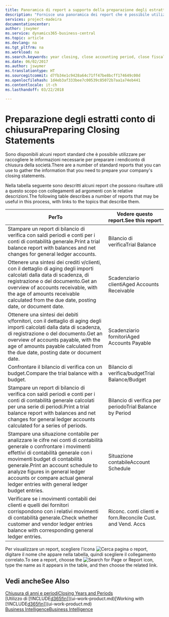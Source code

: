 ```yaml
---
title: Panoramica di report a supporto della preparazione degli estratti conto di chiusura | Documenti Microsoft
description: "Fornisce una panoramica dei report che è possibile utilizzare per raccogliere le informazioni e preparare gli estratti conto di chiusura della società alla chiusura dell'anno fiscale."
services: project-madeira
documentationcenter: 
author: jswymer
ms.service: dynamics365-business-central
ms.topic: article
ms.devlang: na
ms.tgt_pltfrm: na
ms.workload: na
ms.search.keywords: year closing, close accounting period, close fiscal year, aging, creditor payments, vendor payments, assets, liabilities, equity, analysis, reporting, financial report, business intelligence, BI, Power Bi, KPI
ms.date: 06/02/2017
ms.author: jswymer
ms.translationtype: HT
ms.sourcegitcommit: d7fb34e1c9428a64c71ff47be8bcff174649c00d
ms.openlocfilehash: 1d4eb3af333bee7c00539c85072b7aa1a74eb441
ms.contentlocale: it-ch
ms.lasthandoff: 03/22/2018

---
```

# <a name="preparing-closing-statements"></a><span data-ttu-id="bb4f7-103">Preparazione degli estratti conto di chiusura</span><span class="sxs-lookup"><span data-stu-id="bb4f7-103">Preparing Closing Statements</span></span>
<span data-ttu-id="bb4f7-104">Sono disponibili alcuni report standard che è possibile utilizzare per raccogliere le informazioni necessarie per preparare i rendiconto di chiusura della società.</span><span class="sxs-lookup"><span data-stu-id="bb4f7-104">There are a number of standard reports that you can use to gather the information that you need to prepare your company's closing statements.</span></span>

<span data-ttu-id="bb4f7-105">Nella tabella seguente sono descritti alcuni report che possono risultare utili a questo scopo con collegamenti ad argomenti con le relative descrizioni.</span><span class="sxs-lookup"><span data-stu-id="bb4f7-105">The following table describes a number of reports that may be useful in this process, with links to the topics that describe them.</span></span>

| <span data-ttu-id="bb4f7-106">Per</span><span class="sxs-lookup"><span data-stu-id="bb4f7-106">To</span></span> | <span data-ttu-id="bb4f7-107">Vedere questo report.</span><span class="sxs-lookup"><span data-stu-id="bb4f7-107">See this report</span></span> |
| --- | --- |
| <span data-ttu-id="bb4f7-108">Stampare un report di bilancio di verifica con saldi periodi e conti per i conti di contabilità generale.</span><span class="sxs-lookup"><span data-stu-id="bb4f7-108">Print a trial balance report with balances and net changes for general ledger accounts.</span></span> |<span data-ttu-id="bb4f7-109">Bilancio di verifica</span><span class="sxs-lookup"><span data-stu-id="bb4f7-109">Trial Balance</span></span> |
| <span data-ttu-id="bb4f7-110">Ottenere una sintesi dei crediti v/clienti, con il dettaglio di aging degli importi calcolati dalla data di scadenza, di registrazione o del documento.</span><span class="sxs-lookup"><span data-stu-id="bb4f7-110">Get an overview of accounts receivable, with the age of amounts receivable calculated from the due date, posting date, or document date.</span></span> |<span data-ttu-id="bb4f7-111">Scadenziario clienti</span><span class="sxs-lookup"><span data-stu-id="bb4f7-111">Aged Accounts Receivable</span></span> |
| <span data-ttu-id="bb4f7-112">Ottenere una sintesi dei debiti v/fornitori, con il dettaglio di aging degli importi calcolati dalla data di scadenza, di registrazione o del documento.</span><span class="sxs-lookup"><span data-stu-id="bb4f7-112">Get an overview of accounts payable, with the age of amounts payable calculated from the due date, posting date or document date.</span></span> |<span data-ttu-id="bb4f7-113">Scadenziario fornitori</span><span class="sxs-lookup"><span data-stu-id="bb4f7-113">Aged Accounts Payable</span></span> |
| <span data-ttu-id="bb4f7-114">Confrontare il bilancio di verifica con un budget.</span><span class="sxs-lookup"><span data-stu-id="bb4f7-114">Compare the trial balance with a budget.</span></span> |<span data-ttu-id="bb4f7-115">Bilancio di verifica/budget</span><span class="sxs-lookup"><span data-stu-id="bb4f7-115">Trial Balance/Budget</span></span> |
| <span data-ttu-id="bb4f7-116">Stampare un report di bilancio di verifica con saldi periodi e conti per i conti di contabilità generale calcolati per una serie di periodi.</span><span class="sxs-lookup"><span data-stu-id="bb4f7-116">Print a trial balance report with balances and net changes for general ledger accounts calculated for a series of periods.</span></span> |<span data-ttu-id="bb4f7-117">Bilancio di verifica per periodo</span><span class="sxs-lookup"><span data-stu-id="bb4f7-117">Trial Balance by Period</span></span> |
| <span data-ttu-id="bb4f7-118">Stampare una situazione contabile per analizzare le cifre nei conti di contabilità generale o confrontare i movimenti effettivi di contabilità generale con i movimenti budget di contabilità generale.</span><span class="sxs-lookup"><span data-stu-id="bb4f7-118">Print an account schedule to analyze figures in general ledger accounts or compare actual general ledger entries with general ledger budget entries.</span></span> |<span data-ttu-id="bb4f7-119">Situazione contabile</span><span class="sxs-lookup"><span data-stu-id="bb4f7-119">Account Schedule</span></span> |
| <span data-ttu-id="bb4f7-120">Verificare se i movimenti contabili dei clienti e quelli dei fornitori corrispondono con i relativi movimenti di contabilità generale.</span><span class="sxs-lookup"><span data-stu-id="bb4f7-120">Check whether customer and vendor ledger entries balance with corresponding general ledger entries.</span></span> |<span data-ttu-id="bb4f7-121">Riconc. conti clienti e forn.</span><span class="sxs-lookup"><span data-stu-id="bb4f7-121">Reconcile Cust. and Vend. Accs</span></span> |

<span data-ttu-id="bb4f7-122">Per visualizzare un report, scegliere l'icona ![Cerca pagina o report](media/ui-search/search_small.png "icona Cerca pagina o report"), digitare il nome che appare nella tabella, quindi scegliere il collegamento correlato.</span><span class="sxs-lookup"><span data-stu-id="bb4f7-122">To see a report, choose the ![Search for Page or Report](media/ui-search/search_small.png "Search for Page or Report icon") icon, type the name as it appears in the table, and then choose the related link.</span></span>

## <a name="see-also"></a><span data-ttu-id="bb4f7-123">Vedi anche</span><span class="sxs-lookup"><span data-stu-id="bb4f7-123">See Also</span></span>
[<span data-ttu-id="bb4f7-124">Chiusura di anni e periodi</span><span class="sxs-lookup"><span data-stu-id="bb4f7-124">Closing Years and Periods</span></span>](year-close-years-periods.md)  
<span data-ttu-id="bb4f7-125">[Utilizzo di [!INCLUDE[d365fin](includes/d365fin_md.md)]](ui-work-product.md)</span><span class="sxs-lookup"><span data-stu-id="bb4f7-125">[Working with [!INCLUDE[d365fin](includes/d365fin_md.md)]](ui-work-product.md)</span></span>  
[<span data-ttu-id="bb4f7-126">Business Intelligence</span><span class="sxs-lookup"><span data-stu-id="bb4f7-126">Business Intelligence</span></span>](bi.md)

